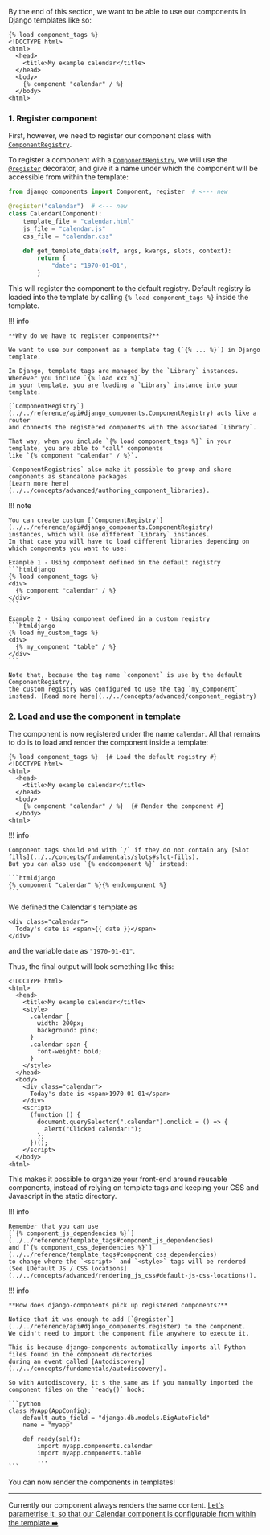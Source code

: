 By the end of this section, we want to be able to use our components in Django templates like so:

```htmldjango
{% load component_tags %}
<!DOCTYPE html>
<html>
  <head>
    <title>My example calendar</title>
  </head>
  <body>
    {% component "calendar" / %}
  </body>
<html>
```

### 1. Register component

First, however, we need to register our component class with [`ComponentRegistry`](../../reference/api#django_components.ComponentRegistry).

To register a component with a [`ComponentRegistry`](../../reference/api#django_components.ComponentRegistry),
we will use the [`@register`](../../reference/api#django_components.register)
decorator, and give it a name under which the component will be accessible from within the template:

```python title="[project root]/components/calendar/calendar.py"
from django_components import Component, register  # <--- new

@register("calendar")  # <--- new
class Calendar(Component):
    template_file = "calendar.html"
    js_file = "calendar.js"
    css_file = "calendar.css"

    def get_template_data(self, args, kwargs, slots, context):
        return {
            "date": "1970-01-01",
        }
```

This will register the component to the default registry. Default registry is loaded into the template
by calling `{% load component_tags %}` inside the template.

!!! info

    **Why do we have to register components?**

    We want to use our component as a template tag (`{% ... %}`) in Django template.

    In Django, template tags are managed by the `Library` instances. Whenever you include `{% load xxx %}`
    in your template, you are loading a `Library` instance into your template.

    [`ComponentRegistry`](../../reference/api#django_components.ComponentRegistry) acts like a router
    and connects the registered components with the associated `Library`.

    That way, when you include `{% load component_tags %}` in your template, you are able to "call" components
    like `{% component "calendar" / %}`.

    `ComponentRegistries` also make it possible to group and share components as standalone packages.
    [Learn more here](../../concepts/advanced/authoring_component_libraries).

!!! note

    You can create custom [`ComponentRegistry`](../../reference/api#django_components.ComponentRegistry)
    instances, which will use different `Library` instances.
    In that case you will have to load different libraries depending on which components you want to use:

    Example 1 - Using component defined in the default registry
    ```htmldjango
    {% load component_tags %}
    <div>
      {% component "calendar" / %}
    </div>
    ```

    Example 2 - Using component defined in a custom registry
    ```htmldjango
    {% load my_custom_tags %}
    <div>
      {% my_component "table" / %}
    </div>
    ```

    Note that, because the tag name `component` is use by the default ComponentRegistry,
    the custom registry was configured to use the tag `my_component` instead. [Read more here](../../concepts/advanced/component_registry)

### 2. Load and use the component in template

The component is now registered under the name `calendar`. All that remains to do is to load
and render the component inside a template:

```htmldjango
{% load component_tags %}  {# Load the default registry #}
<!DOCTYPE html>
<html>
  <head>
    <title>My example calendar</title>
  </head>
  <body>
    {% component "calendar" / %}  {# Render the component #}
  </body>
<html>
```

!!! info

    Component tags should end with `/` if they do not contain any [Slot fills](../../concepts/fundamentals/slots#slot-fills).
    But you can also use `{% endcomponent %}` instead:

    ```htmldjango
    {% component "calendar" %}{% endcomponent %}
    ```

We defined the Calendar's template as

```htmldjango
<div class="calendar">
  Today's date is <span>{{ date }}</span>
</div>
```

and the variable `date` as `"1970-01-01"`.

Thus, the final output will look something like this:

```htmldjango
<!DOCTYPE html>
<html>
  <head>
    <title>My example calendar</title>
    <style>
      .calendar {
        width: 200px;
        background: pink;
      }
      .calendar span {
        font-weight: bold;
      }
    </style>
  </head>
  <body>
    <div class="calendar">
      Today's date is <span>1970-01-01</span>
    </div>
    <script>
      (function () {
        document.querySelector(".calendar").onclick = () => {
          alert("Clicked calendar!");
        };
      })();
    </script>
  </body>
<html>
```

This makes it possible to organize your front-end around reusable components, instead of relying on template tags
and keeping your CSS and Javascript in the static directory.

!!! info

    Remember that you can use
    [`{% component_js_dependencies %}`](../../reference/template_tags#component_js_dependencies)
    and [`{% component_css_dependencies %}`](../../reference/template_tags#component_css_dependencies)
    to change where the `<script>` and `<style>` tags will be rendered
    (See [Default JS / CSS locations](../../concepts/advanced/rendering_js_css#default-js-css-locations)).

!!! info

    **How does django-components pick up registered components?**

    Notice that it was enough to add [`@register`](../../reference/api#django_components.register) to the component.
    We didn't need to import the component file anywhere to execute it.

    This is because django-components automatically imports all Python files found in the component directories
    during an event called [Autodiscovery](../../concepts/fundamentals/autodiscovery).

    So with Autodiscovery, it's the same as if you manually imported the component files on the `ready()` hook:

    ```python
    class MyApp(AppConfig):
        default_auto_field = "django.db.models.BigAutoField"
        name = "myapp"

        def ready(self):
            import myapp.components.calendar
            import myapp.components.table
            ...
    ```

You can now render the components in templates!

---

Currently our component always renders the same content. [Let's parametrise it, so that our Calendar component
is configurable from within the template ➡️](./parametrising_components.md)
